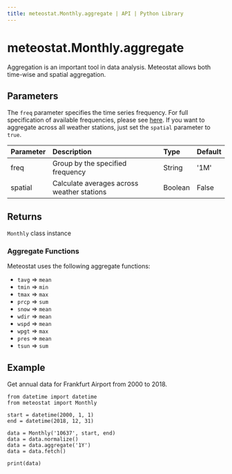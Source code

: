 ```yaml
---
title: meteostat.Monthly.aggregate | API | Python Library
---
```


# meteostat.Monthly.aggregate

Aggregation is an important tool in data analysis. Meteostat allows both time-wise and spatial aggregation.

## Parameters

The `freq` parameter specifies the time series frequency. For full specification of available frequencies, please see [here](https://pandas.pydata.org/pandas-docs/stable/user_guide/timeseries.html#offset-aliases). If you want to aggregate across all weather stations, just set the `spatial` parameter to `true`.

| **Parameter** | **Description**                            | **Type** | **Default** |
|:--------------|:-------------------------------------------|:---------|:------------|
| freq          | Group by the specified frequency           | String   | '1M'        |
| spatial       | Calculate averages across weather stations | Boolean  | False       |

## Returns

`Monthly` class instance

### Aggregate Functions

Meteostat uses the following aggregate functions:

* `tavg` => `mean`
* `tmin` => `min`
* `tmax` => `max`
* `prcp` => `sum`
* `snow` => `mean`
* `wdir` => `mean`
* `wspd` => `mean`
* `wpgt` => `max`
* `pres` => `mean`
* `tsun` => `sum`

## Example

Get annual data for Frankfurt Airport from 2000 to 2018.

```python{9}
from datetime import datetime
from meteostat import Monthly

start = datetime(2000, 1, 1)
end = datetime(2018, 12, 31)

data = Monthly('10637', start, end)
data = data.normalize()
data = data.aggregate('1Y')
data = data.fetch()

print(data)
```
